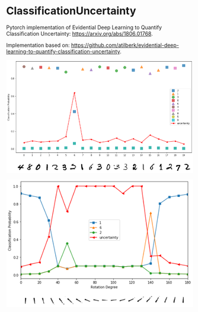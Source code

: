 # ClassificationUncertainty
Pytorch implementation of Evidential Deep Learning to Quantify Classification Uncertainty: https://arxiv.org/abs/1806.01768.

Implementation based on: https://github.com/atilberk/evidential-deep-learning-to-quantify-classification-uncertainty.


![](imgs/1.png)

![](imgs/2.png)
